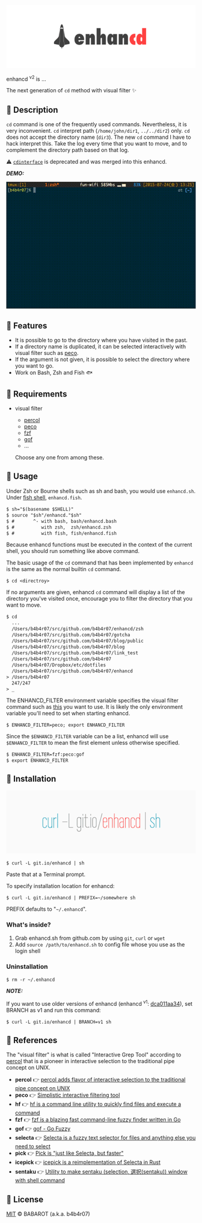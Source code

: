 ![](https://raw.githubusercontent.com/b4b4r07/screenshots/master/enhancd/logo.gif)

enhancd <sup>v2</sup> is ...

The next generation of `cd` method with visual filter :sparkles:

## :rocket: Description

`cd` command is one of the frequently used commands. Nevertheless, it is very inconvenient. `cd` interpret path (`/home/john/dir1`, `../../dir2`) only. `cd` does not accept the directory name (`dir3`). The new `cd` command I have to hack interpret this. Take the log every time that you want to move, and to complement the directory path based on that log.

:warning: [`cdinterface`](https://github.com/b4b4r07/cdinterface) is deprecated and was merged into this enhancd. 

***DEMO:***

![](https://raw.githubusercontent.com/b4b4r07/screenshots/master/enhancd/demo.gif)

## :rocket: Features

- It is possible to go to the directory where you have visited in the past.
- If a directory name is duplicated, it can be selected interactively with visual filter such as [peco](https://github.com/peco/peco).
- If the argument is not given, it is possible to select the directory where you want to go.
- Work on Bash, Zsh and Fish :fish:

## :rocket: Requirements

- visual filter
	- [percol](https://github.com/mooz/percol)
	- [peco](https://github.com/peco/peco)
	- [fzf](https://github.com/junegunn/fzf)
	- [gof](https://github.com/mattn/gof)
	- ...

	Choose any one from among these.

## :rocket: Usage

Under Zsh or Bourne shells such as sh and bash, you would use `enhancd.sh`. Under [fish shell](http://fishshell.com), `enhancd.fish`.

	$ sh="$(basename $SHELL)"
	$ source "$sh"/enhancd."$sh"
	$ #       ^- with bash, bash/enhancd.bash
	$ #          with zsh,  zsh/enhancd.zsh
	$ #          with fish, fish/enhancd.fish

Because enhancd functions must be executed in the context of the current shell, you should run something like above command.

The basic usage of the `cd` command that has been implemented by `enhancd` is the same as the normal builtin `cd` command.

	$ cd <directroy>

If no arguments are given, enhancd `cd` command will display a list of the directory you've visited once, encourage you to filter the directory that you want to move.

	$ cd
	  ...
	  /Users/b4b4r07/src/github.com/b4b4r07/enhancd/zsh
	  /Users/b4b4r07/src/github.com/b4b4r07/gotcha
	  /Users/b4b4r07/src/github.com/b4b4r07/blog/public
	  /Users/b4b4r07/src/github.com/b4b4r07/blog
	  /Users/b4b4r07/src/github.com/b4b4r07/link_test
	  /Users/b4b4r07/src/github.com/b4b4r07
	  /Users/b4b4r07/Dropbox/etc/dotfiles
	  /Users/b4b4r07/src/github.com/b4b4r07/enhancd
	> /Users/b4b4r07
	  247/247
	> _

The ENHANCD_FILTER environment variable specifies the visual filter command such as [this](#requirements) you want to use. It is likely the only environment variable you'll need to set when starting enhancd.

	$ ENHANCD_FILTER=peco; export ENHANCD_FILTER

Since the `$ENHANCD_FILTER` variable can be a list, enhancd will use `$ENHANCD_FILTER` to mean the first element unless otherwise specified.

	$ ENHANCD_FILTER=fzf:peco:gof
	$ export ENHANCD_FILTER

## :rocket: Installation

![](https://raw.githubusercontent.com/b4b4r07/screenshots/master/enhancd/installation.png)

	$ curl -L git.io/enhancd | sh

Paste that at a Terminal prompt.

To specify installation location for enhancd:

	$ curl -L git.io/enhancd | PREFIX=~/somewhere sh

PREFIX defaults to "`~/.enhancd`".

### What's inside?

1. Grab enhancd.sh from github.com by using `git`, `curl` or `wget`
2. Add `source /path/to/enhancd.sh` to config file whose you use as the login shell

### Uninstallation

	$ rm -r ~/.enhancd

***NOTE:***

If you want to use older versions of enhancd (enhancd <sup>v1</sup>: [dca011aa34](https://github.com/b4b4r07/enhancd/tree/dca011aa34957bf88ea6edbdf7c84b8a5b0157b5)), set BRANCH as v1 and run this command:

	$ curl -L git.io/enhancd | BRANCH=v1 sh

## :rocket: References

The "visual filter" is what is called "Interactive Grep Tool" according to [percol](https://github.com/mooz/percol) that is a pioneer in interactive selection to the traditional pipe concept on UNIX. 

- **percol** :point_right: [percol adds flavor of interactive selection to the traditional pipe concept on UNIX](https://github.com/mooz/percol)
- **peco** :point_right: [Simplistic interactive filtering tool](https://github.com/peco/peco)
- **hf** :point_right: [hf is a command line utility to quickly find files and execute a command](https://github.com/hugows/hf)
- **fzf** :point_right: [fzf is a blazing fast command-line fuzzy finder written in Go](https://github.com/junegunn/fzf)
- **gof** :point_right: [gof - Go Fuzzy](https://github.com/mattn/gof)
- **selecta** :point_right: [Selecta is a fuzzy text selector for files and anything else you need to select](https://github.com/garybernhardt/selecta/)
- **pick** :point_right: [Pick is "just like Selecta, but faster"](https://robots.thoughtbot.com/announcing-pick)
- **icepick** :point_right: [icepick is a reimplementation of Selecta in Rust](https://github.com/felipesere/icepick)
- **sentaku** :point_right: [Utility to make sentaku (selection, 選択(sentaku)) window with shell command](https://github.com/rcmdnk/sentaku)

## :rocket: License

[MIT](https://raw.githubusercontent.com/b4b4r07/dotfiles/master/doc/LICENSE-MIT.txt) :copyright: BABAROT (a.k.a. b4b4r07)
